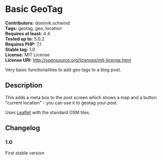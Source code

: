 # Basic GeoTag 
**Contributors:** dominik.schwind  
**Tags:** geotag, geo, location  
**Requires at least:** 4.4  
**Tested up to:** 5.0.2  
**Requires PHP:** 7.1  
**Stable tag:** 1.0  
**License:** MIT License  
**License URI:** http://opensource.org/licenses/mit-license.html  

Very basic functionalities to add geo tags to a blog post.


## Description 
This adds a meta box to the post screen which shows a map and a button "current location" - you can use it to geotag your post.

Uses [Leaflet](https://leafletjs.com) with the standard OSM tiles.

## Changelog 

### 1.0
First stable version

